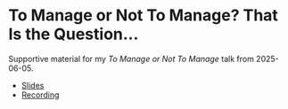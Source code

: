 # To Manage or Not To Manage? That Is the Question...

Supportive material for my *To Manage or Not To Manage* talk from 2025-06-05.

* [Slides](slides.pdf)
* [Recording](https://www.youtube.com/watch?v=JpjLO0ckRZo)
